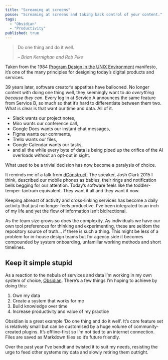 ```yaml
---
title: "Screaming at screens"
posse: "Screaming at screens and taking back control of your content."
tags:
  - "Obsidian"
  - "Productivity"
published: true
---
```


> Do one thing and do it well.
> 
> *– Brian Kernighan and Rob Pike*

Taken from the 1984 [Program Design in the UNIX Environment](https://harmful.cat-v.org/cat-v/unix_prog_design.pdf) manifesto, it’s one of the many principles for designing today’s digital products and services.

39 years later, software creator’s appetites have ballooned. No longer content with doing one thing well, they seemingly want to *do everything because they can*. Every log in at Service A announces the same feature from Service B, so much so that it’s hard to differentiate between them two. What is clear is that want our time and data. All of it.

- Slack wants our project notes,
- Miro wants our conference call,
- Google Docs wants our instant chat messages,
- Figma wants our comments,
- Trello wants our files,
- Google Calendar wants our tasks,
- and all the while every byte of data is being piped up the orifice of the AI overloads without an opt-out in sight.

What used to be a trivial decision has now become a paralysis of choice.

It reminds me of a talk from [dConstruct](https://archive.dconstruct.org/). The speaker, Josh Clark 2015 I think, described our mobile phones as babies, their rings and notification bells begging for our attention. Today’s software feels like the toddler-temper-tantrum equivalent. They want it all and they want it now.

Keeping abreast of activity and cross-linking services has become a daily activity that just no longer feels productive. I’ve been integrated to an inch of my life and yet the flow of information isn’t bidirectional.

As the team size grows so does the complexity. As individuals we have our own tool preferences for thinking and experimenting, these are seldom the repository source of truth… if there is such a thing. This might be less of a problem for in-house design teams but for agency side it becomes compounded by system onboarding, unfamiliar working methods and short timelines.

## Keep it simple stupid

As a reaction to the nebula of services and data I’m working in my own system of choice, [Obsidian](https://obsidian.md/). There’s a few things I’m hoping to achieve by doing this:

1. Own my data
2. Create a system that works for me
3. Build knowledge over time
4. Increase productivity and value of my practice

Obsidian is a great example ‘Do one thing and do it well’. It’s core feature set is relatively small but can be customised by a huge volume of community-created plugins. It’s offline-first so I’m not tied to an internet connection. Files are saved as Markdown files so it’s future friendly.

Over the past year I’ve bendt and twisted it to suit my needs, resisting the urge to feed other systems my data and slowly retiring them outright.